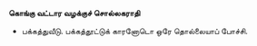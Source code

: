 **கொங்கு வட்டார வழக்குச் சொல்லகராதி**
- பக்கத்துவீடு. பக்கத்தூட்டுக் காரனோடொ ஒரே தொல்லையாப் போச்சி.

